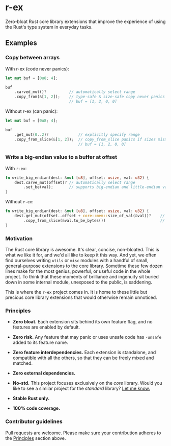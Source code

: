 # r-ex 

Zero-bloat Rust core library extensions that improve the experience 
of using the Rust's type system in everyday tasks.

## Examples

### Copy between arrays

With r-ex (code never panics):

```rust
let mut buf = [0u8; 4];

buf
    .carved_mut()?          // automatically select range
    .copy_from(&[1, 2]);    // type-safe & size-safe copy never panics
                            // buf = [1, 2, 0, 0]
```

Without r-ex (can panic):
```rust
let mut buf = [0u8; 4];

buf
    .get_mut(0..2)?             // explicitly specify range
    .copy_from_slice(&[1, 2]);  // copy_from_slice panics if sizes mismatch
                                // buf = [1, 2, 0, 0]
```

### Write a big-endian value to a buffer at offset

With `r-ex`:
```rust
fn write_big_endian(dest: &mut [u8], offset: usize, val: u32) {
    dest.carve_mut(offset)? // automatically select range
        .set_be(val);       // supports big-endian and little-endian values; never panics
}
```

Without `r-ex`:
```rust
fn write_big_endian(dest: &mut [u8], offset: usize, val: u32) {
    dest.get_mut(offset..offset + core::mem::size_of_val(&val))?    // explicitly specify range
        .copy_from_slice(&val.to_be_bytes())                        // copy_from_slice can panic
}
```


### Motivation
The Rust core library is awesome. It's clear, concise, non-bloated.
This is what we like it for, and we'd all like to keep it this way.
And yet, we often find ourselves writing `utils` or `misc` modules with a handful of small,
general-purpose extensions to the core library. Sometime these few dozen lines make for
the most genius, powerful, or useful code in the whole project.
To think that these moments of brilliance and ingenuity sit buried down in some internal module,
unexposed to the public, is saddening.

This is where the `r-ex` project comes in. It is home to these little but precious core library
extensions that would otherwise remain unnoticed.

### Principles
 
 - **Zero bloat.** Each extension sits behind its own feature flag,
   and no features are enabled by default.


 - **Zero risk.** Any feature that may panic or uses unsafe code has
   `-unsafe` added to its feature name.


 - **Zero feature interdependencies.** Each extension is standalone, 
   and compatible with all the others, so that they can be freely mixed and matched.


 - **Zero external dependencies.** 


 - **No-std.** This project focuses exclusively on the _core_ library.
   Would you like to see a similar project for the _standard_ library? [Let me know.](https://github.com/pradt2/r-ex/issues/new)


 - **Stable Rust only.** 


 - **100% code coverage.**


### Contributor guidelines

Pull requests are welcome. Please make sure your contribution adheres to the [Principles](#Principles) section above.


